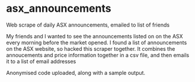 # asx_announcements
Web scrape of daily ASX announcements, emailed to list of friends

My friends and I wanted to see the announcements listed on on the ASX every morning before the market opened. 
I found a list of announcements on the ASX website, so hacked this scraper together. 
It combines the annoucements and price information together in a csv file, and then emails it to a list of email addresses

Anonymised code uploaded, along with a sample output.
